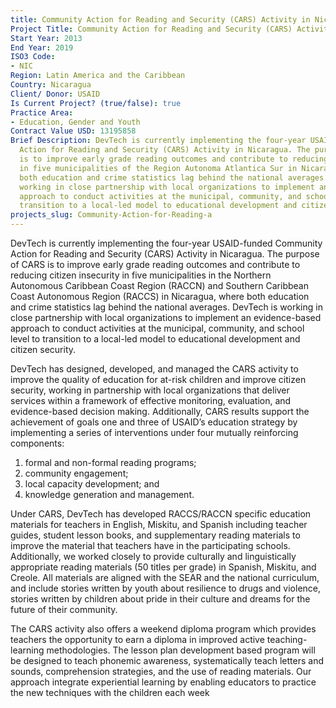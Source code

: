 ```yaml
---
title: Community Action for Reading and Security (CARS) Activity in Nicaragua
Project Title: Community Action for Reading and Security (CARS) Activity in Nicaragua
Start Year: 2013
End Year: 2019
ISO3 Code:
- NIC
Region: Latin America and the Caribbean
Country: Nicaragua
Client/ Donor: USAID
Is Current Project? (true/false): true
Practice Area:
- Education, Gender and Youth
Contract Value USD: 13195858
Brief Description: DevTech is currently implementing the four-year USAID-funded Community
  Action for Reading and Security (CARS) Activity in Nicaragua. The purpose of CARS
  is to improve early grade reading outcomes and contribute to reducing citizen insecurity
  in five municipalities of the Region Autonoma Atlantica Sur in Nicaragua, where
  both education and crime statistics lag behind the national averages. DevTech is
  working in close partnership with local organizations to implement an evidence-based
  approach to conduct activities at the municipal, community, and school level to
  transition to a local-led model to educational development and citizen security.
projects_slug: Community-Action-for-Reading-a
---
```


DevTech is currently implementing the four-year USAID-funded Community Action for Reading and Security (CARS) Activity in Nicaragua. The purpose of CARS is to improve early grade reading outcomes and contribute to reducing citizen insecurity in five municipalities in the Northern Autonomous Caribbean Coast Region (RACCN) and Southern Caribbean Coast Autonomous Region (RACCS) in Nicaragua, where both education and crime statistics lag behind the national averages. DevTech is working in close partnership with local organizations to implement an evidence-based approach to conduct activities at the municipal, community, and school level to transition to a local-led model to educational development and citizen security.

DevTech has designed, developed, and managed the CARS activity to improve the quality of education for at-risk children and improve citizen security, working in partnership with local organizations that deliver services within a framework of effective monitoring, evaluation, and evidence-based decision making. Additionally, CARS results support the achievement of goals one and three of USAID’s education strategy by implementing a series of interventions under four mutually reinforcing components:
1. formal and non-formal reading programs;
2. community engagement;
3. local capacity development; and
4. knowledge generation and management. 

Under CARS, DevTech has developed RACCS/RACCN specific education materials for teachers in English, Miskitu, and Spanish including teacher guides, student lesson books, and supplementary reading materials to improve the material that teachers have in the participating schools. Additionally, we worked closely to provide culturally and linguistically appropriate reading materials (50 titles per grade) in Spanish, Miskitu, and Creole. All materials are aligned with the SEAR and the national curriculum, and include stories written by youth about resilience to drugs and violence, stories written by children about pride in their culture and dreams for the future of their community.

The CARS activity also offers a weekend diploma program which provides teachers the opportunity to earn a diploma in improved active teaching-learning methodologies. The lesson plan development based program will be designed to teach phonemic awareness, systematically teach letters and sounds, comprehension strategies, and the use of reading materials. Our approach integrate experiential learning by enabling educators to practice the new techniques with the children each week